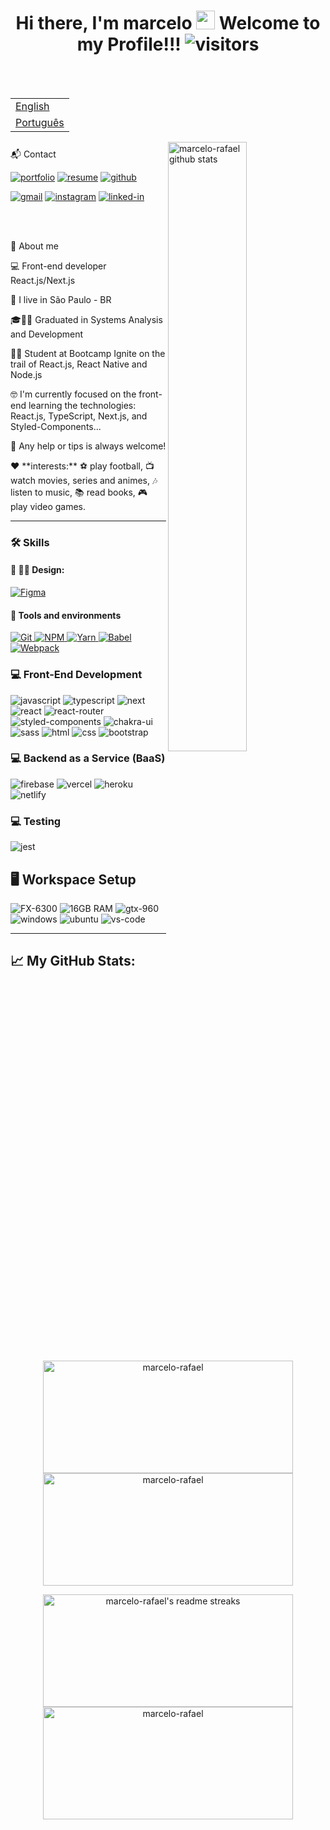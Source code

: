 <h1 align="center">
  Hi there, I'm marcelo 
	<img src="https://raw.githubusercontent.com/iampavangandhi/iampavangandhi/master/gifs/Hi.gif" 
	     width="30px"> 
	Welcome to my Profile!!! 
	<img src="https://visitor-badge.laobi.icu/badge?page_id=marcelo-rafael.marcelo-rafael" 
	     alt="visitors">
</h1>

<br />
<br />

<table align="left">
 <tr><td><a href="README.md">English</a></td></tr>
 <tr><td><a href="readme_pt-br.md">Português</a></td></tr>
</table>

<!-- IMAGEM -->
<img
	src="https://files.readme.io/8c11911-senior-front-end-developer-openings-1.gif" alt="marcelo-rafael github stats"
	width="50%"
	align="right"
/>

<br />
<br />
<br />
<br />

📬 Contact

[![portfolio](https://img.shields.io/badge/Portfolio-323330?style=for-the-badge&logo=Google-chrome&logoColor=F7DF1E)](#)
[![resume](https://img.shields.io/badge/Resume-4285F4?style=for-the-badge&logo=read-the-docs&logoColor=white)](https://drive.google.com/file/d/1VhaL9D5fgMCvaa8dcCd90KMK8GZ9uKGl/view)
[![github](https://img.shields.io/badge/GitHub-000000?style=for-the-badge&logo=GitHub&logoColor=white)](https://github.com/marcelo-rafael)

[![gmail](https://img.shields.io/badge/Gmail-D14836?style=for-the-badge&logo=Gmail&logoColor=white)](mailto:marcelo.rafael.goncalves@gmail.com)
[![instagram](https://img.shields.io/badge/Instagram-E4405F?style=for-the-badge&logo=instagram&logoColor=white)](https://www.instagram.com/marcelo.r.goncalves/)
[![linked-in](https://img.shields.io/badge/Linkedin-0077B5?style=for-the-badge&logo=LinkedIn&logoColor=white)](https://www.linkedin.com/in/marcelo-rafael-gonçalves)
   
<br />
<br />
<!-- About -->

🚀 About me

<p align="left">
  💻 Front-end developer React.js/Next.js
</p>

<p align="left">
  📌 I live in São Paulo - BR
</p>

<p align="left">
 🎓👨‍🎓 Graduated in Systems Analysis and Development
</p>

<p align="left">
  👨‍🎓 Student at Bootcamp Ignite on the trail of React.js, React Native and Node.js
</p>
<p align="left">
 🤓 I'm currently focused on the front-end learning the technologies: React.js, TypeScript, Next.js, and Styled-Components...
</p>

💬 Any help or tips is always welcome!

<p align="left">❤️ **interests:** ⚽️ play football, 📺 watch movies, series and animes, 🎶 listen to music, 📚 read books, 🎮 play video games.</p>

---

### 🛠️ Skills

#### 🎨 ✍🏼 Design: <br/>
<!-- FIGMA -->
<a href="#">
      <img alt="Figma" src="https://img.shields.io/badge/Figma-F24D1D.svg?style=for-the-badge&logo=figma&logoColor=white" />
</a>

#### :wrench: Tools and environments

<!-- GIT -->
<a href="#">
      <img alt="Git" src="https://img.shields.io/badge/Git-F05032.svg?style=for-the-badge&logo=git&logoColor=white" />
</a>
<!-- NPM -->
<a href="#">
      <img alt="NPM" src="https://img.shields.io/badge/NPM-CB3837.svg?style=for-the-badge&logo=npm&logoColor=white" />
</a>
<!-- YARN -->
<a href="#">
      <img alt="Yarn" src="https://img.shields.io/badge/Yarn-2C8EBB.svg?style=for-the-badge&logo=yarn&logoColor=white" />
</a>
<!-- BABEL -->
<a href="#">
      <img alt="Babel" src="https://img.shields.io/badge/babel-FCDF3F.svg?style=for-the-badge&logo=babel&logoColor=white" />
</a>
<!-- WEBPACK -->
<a href="#">
      <img alt="Webpack" src="https://img.shields.io/badge/webpack-2C8EBB.svg?style=for-the-badge&logo=webpack&logoColor=white" />
</a>

### :computer: Front-End Development

![javascript](https://img.shields.io/badge/JavaScript-323330?style=for-the-badge&logo=javascript&logoColor=F7DF1E)
![typescript](https://img.shields.io/badge/TypeScript-3178C6?style=for-the-badge&logo=typescript&logoColor=white)
![next](https://img.shields.io/badge/Next-000000?style=for-the-badge&logo=nextdotjs&logoColor=FFFFFF)
![react](https://img.shields.io/badge/React-20232A?style=for-the-badge&logo=react&logoColor=61DAFB)
![react-router](https://img.shields.io/badge/React_Router-CA4245?style=for-the-badge&logo=react-router&logoColor=white)
![styled-components](https://img.shields.io/badge/styled_components-DB7093?style=for-the-badge&logo=styled-components&logoColor=white)
![chakra-ui](https://img.shields.io/badge/chakra_ui-319795?style=for-the-badge&logo=chakra-ui&logoColor=white)
![sass](https://img.shields.io/badge/Sass-CF649A?style=for-the-badge&logo=sass&logoColor=white)
![html](https://img.shields.io/badge/HTML5-E34F26?style=for-the-badge&logo=html5&logoColor=white)
![css](https://img.shields.io/badge/CSS3-1572B6?style=for-the-badge&logo=css3&logoColor=white)
![bootstrap](https://img.shields.io/badge/BootStrap-6E42A2?style=for-the-badge&logo=bootstrap&logoColor=white)

### :computer: Backend as a Service (BaaS)

![firebase](https://img.shields.io/badge/Firebase-ffaa00?style=for-the-badge&logo=Firebase&logoColor=white)
![vercel](https://img.shields.io/badge/Vercel-000000?style=for-the-badge&logo=Vercel&logoColor=white)
![heroku](https://img.shields.io/badge/Heroku-430098?style=for-the-badge&logo=heroku&logoColor=white)
![netlify](https://img.shields.io/badge/Netlify-00C7B7?style=for-the-badge&logo=netlify&logoColor=white)

### :computer: Testing

![jest](https://img.shields.io/badge/Jest-C21325?style=for-the-badge&logo=jest&logoColor=white)

## 🖥️ Workspace Setup

![FX-6300](https://img.shields.io/badge/FX-6300-0071C5?style=for-the-badge&logo=amd&logoColor=white)
![16GB RAM](https://img.shields.io/badge/16GB-RAM-0071C5?style=for-the-badge&logo=memoria-ram&logoColor=white)
![gtx-960](https://img.shields.io/badge/NVIDIA-GTX_960-76B900?style=for-the-badge&logo=nvidia&logoColor=white)
![windows](https://img.shields.io/badge/Windows_10_WSL2-0078D6?style=for-the-badge&logo=windows&logoColor=white)
![ubuntu](https://img.shields.io/badge/Ubuntu-e95420?style=for-the-badge&logo=windows&logoColor=white)
![vs-code](https://img.shields.io/badge/VS_Code-007ACC?style=for-the-badge&logo=Visual-Studio-Code&logoColor=white)

---

## 📈 **My GitHub Stats:**

<!-- Stats -->
<p align="center">
    <img width="400" height="180em" src="https://github-readme-stats.vercel.app/api?username=marcelo-rafael&theme=dracula&show_icons=true" alt="marcelo-rafael"/>
    <img width="400" height="180em" src="https://github-readme-stats.vercel.app/api/top-langs/?username=marcelo-rafael&theme=dracula&layout=compact" alt="marcelo-rafael" />
</p>

<p align="center">
  <img width="400" height="180em" src="https://github-readme-streak-stats.herokuapp.com/?user=marcelo-rafael&theme=dracula&hide_border=false" alt="marcelo-rafael's readme streaks" />
  <img width="400" height="180em" src="https://github-readme-stats.vercel.app/api/wakatime?username=marcelorafael&theme=dracula&layout=compact" alt="marcelo-rafael" />	
</p>

<!--
**marcelo-rafael/marcelo-rafael** is a ✨ _special_ ✨ repository because its `README.md` (this file) appears on your GitHub profile.

Here are some ideas to get you started:

- 🔭 I’m currently working on ...
- 🌱 I’m currently learning ...
- 👯 I’m looking to collaborate on ...
- 🤔 I’m looking for help with ...
- 💬 Ask me about ...
- 📫 How to reach me: ...
- 😄 Pronouns: ...
- ⚡ Fun fact: ...
-->
